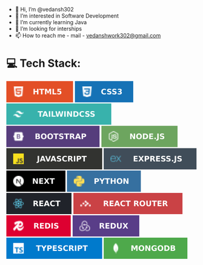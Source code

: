 - 👋 Hi, I’m @vedansh302
- 👀 I’m interested in Software Development
- 🌱 I’m currently learning Java
- 💞️ I’m looking for interships
- 📫 How to reach me - mail - vedanshwork302@gmail.com

# 💻 Tech Stack:

![HTML](https://raw.githubusercontent.com/vedansh302/SVG/main/html.svg)
![Alt text](https://raw.githubusercontent.com/vedansh302/SVG/main/CSS.svg?token=GHSAT0AAAAAACVONZR6IPFC37RCCWR4ZLQCZVOCNNA)
![Alt text](https://raw.githubusercontent.com/vedansh302/SVG/main/tailwindcss.svg?token=GHSAT0AAAAAACVONZR7SDPL4P45DZ4JKRGWZVOCOPQ)
![Alt text](https://raw.githubusercontent.com/vedansh302/SVG/main/bootstrap.svg?token=GHSAT0AAAAAACVONZR6TEJEEVTHEPCODXOMZVOCOEQ)
![Alt text](https://raw.githubusercontent.com/vedansh302/SVG/main/nodejs.svg?token=GHSAT0AAAAAACVONZR734EM22AQ72EDKKG2ZVOCWCQ)
![Alt text](https://raw.githubusercontent.com/vedansh302/SVG/main/javascript.svg?token=GHSAT0AAAAAACVONZR6UJJIMWJCMLSZL3TYZVOCOYA)
![Alt text](https://raw.githubusercontent.com/vedansh302/SVG/main/expressjs.svg?token=GHSAT0AAAAAACVONZR6YLCGEF5ANG5KL3UIZVOCPEQ)
![Alt text](https://raw.githubusercontent.com/vedansh302/SVG/main/next.svg?token=GHSAT0AAAAAACVONZR7A5UHTQJKGJN3IYMIZVOCPOA)
![Alt text](https://raw.githubusercontent.com/vedansh302/SVG/main/python.svg?token=GHSAT0AAAAAACVONZR7YRBAPMB2ZZM6E5OYZVOCPXA)
![Alt text](https://raw.githubusercontent.com/vedansh302/SVG/main/react.svg?token=GHSAT0AAAAAACVONZR6IGRM7WCYJYYKISCMZVOCP7Q)
![Alt text](https://raw.githubusercontent.com/vedansh302/SVG/main/reactrouter.svg?token=GHSAT0AAAAAACVONZR6BL4LX7RZAFECPZX2ZVOCQGQ)
![Alt text](https://raw.githubusercontent.com/vedansh302/SVG/main/redis.svg?token=GHSAT0AAAAAACVONZR65C7GCWKGOX6ZY3GKZVOCQMQ)
![Alt text](https://raw.githubusercontent.com/vedansh302/SVG/main/redux.svg?token=GHSAT0AAAAAACVONZR7MY3YP3OFJMCQVW7QZVOCQVA)
![Alt text](https://raw.githubusercontent.com/vedansh302/SVG/main/typescript.svg?token=GHSAT0AAAAAACVONZR6I7V73AKWB2DJYWK4ZVOCQ7Q)
![Alt text](https://raw.githubusercontent.com/vedansh302/SVG/main/mongodb.svg?token=GHSAT0AAAAAACVONZR6JN3QY3VF4XGXL6GUZVOCSDQ)
